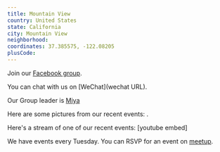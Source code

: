 ```yaml
---
title: Mountain View
country: United States
state: California
city: Mountain View
neighborhood: 
coordinates: 37.385575, -122.08205
plusCode:
---
```

Join our [Facebook group](https://www.facebook.com/groups/free.code.camp.mountain.view).

You can chat with us on [WeChat](wechat URL).

Our Group leader is [Miya](freecodecamp.org/miya)

Here are some pictures from our recent events:
![]().

Here's a stream of one of our recent events:
[youtube embed]

We have events every Tuesday. You can RSVP for an event on [meetup](meetupurl).
